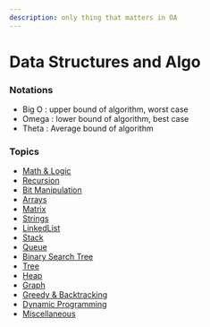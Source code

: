 ```yaml
---
description: only thing that matters in OA
---
```


# Data Structures and Algo

### Notations

* Big O : upper bound of algorithm, worst case
* Omega : lower bound of algorithm, best case
* Theta : Average bound of algorithm

### Topics

* [Math & Logic](broken-reference)
* [Recursion](recursion.md)
* [Bit Manipulation](bit-manipulation.md)
* [Arrays](arrays.md)
* [Matrix](matrix.md)
* [Strings](strings.md)
* [LinkedList](linkedlist.md)
* [Stack](stack.md)
* [Queue](queue.md)
* [Binary Search Tree](binary-search-tree.md)
* [Tree](tree.md)
* [Heap](heap.md)
* [Graph](graph.md)
* [Greedy & Backtracking](greedy-and-backtracking.md)
* [Dynamic Programming](dynamic-programming.md)
* [Miscellaneous](miscellaneous.md)
